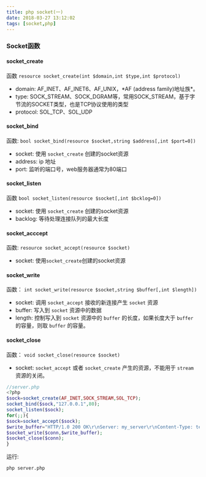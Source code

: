 ```yaml
---
title: php socket(一)
date: 2018-03-27 13:12:02
tags: [socket,php]
---
```

### Socket函数
#### socket_create
  函数 `resource socket_create(int $domain,int $type,int $protocol)`
- domain: AF_INET、AF_INET6、AF_UNIX，\*AF (address family)地址族*。
- type: SOCK_STREAM、SOCK_DGRAM等，常用SOCK_STREAM，基于字节流的SOCKET类型，也是TCP协议使用的类型
- protocol: SOL_TCP、SOL_UDP
<!--more-->
#### socket_bind
函数: `bool socket_bind(resource $socket,string $address[,int $port=0])`
- socket: 使用 `socket_create` 创建的socket资源
- address: ip 地址
- port: 监听的端口号，web服务器通常为80端口
#### socket_listen
函数 `bool socket_listen(resource $socket[,int $bcklog=0])`
- socket: 使用 `socket_create` 创建的socket资源
- backlog: 等待处理连接队列的最大长度
#### socket_acccept
函数: `resource socket_accept(resource $socket)`
- socket: 使用`socket_create`创建的socket资源
#### socket_write
函数： `int socket_write(resource $socket,string $buffer[,int $length])`
- socket: 调用 `socket_accept` 接收的新连接产生 `socket` 资源
- buffer: 写入到 `socket` 资源中的数据
- length: 控制写入到 `socket` 资源中的 `buffer` 的长度，如果长度大于 `buffer` 的容量，则取 `buffer` 的容量。
#### socket_close
函数： `void socket_close(resource $socket)`
- socket: `socket_accept` 或者 `socket_create` 产生的资源，不能用于 `stream` 资源的关闭。
```php
//server.php
<?php
$sock=socket_create(AF_INET,SOCK_STREAM,SOL_TCP);
socket_bind($sock,"127.0.0.1",80);
socket_listen($sock);
for(;;){
$sock=socket_accept($sock);
$write_buffer="HTTP/1.0 200 OK\r\nServer: my_server\r\nContent-Type: text/html; charset=utf-8\r\n\r\nhello!world";
$socket_write($conn,$write_buffer);
$socket_close($conn);
}
```
运行:
```
php server.php
```